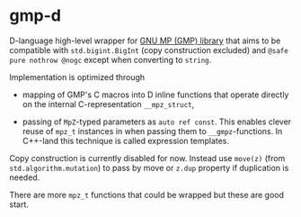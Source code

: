 # gmp-d

D-language high-level wrapper for [GNU MP (GMP) library](https://gmplib.org/)
that aims to be compatible with `std.bigint.BigInt` (copy construction excluded)
and `@safe pure nothrow @nogc` except when converting to `string`.

Implementation is optimized through

- mapping of GMP's C macros into D inline functions that operate directly on the
  internal C-representation `__mpz_struct`,

- passing of `MpZ`-typed parameters as `auto ref const`. This enables clever
  reuse of `mpz_t` instances in when passing them to `__gmpz`-functions. In
  C++-land this technique is called expression templates.

Copy construction is currently disabled for now. Instead use `move(z)` (from
`std.algorithm.mutation`) to pass by move or `z.dup` property if duplication is
needed.

There are more `mpz_t` functions that could be wrapped but these are good start.
